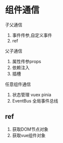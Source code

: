 # 组件通信

子父通信
1. 事件传参,自定义事件
2. ref

父子通信
1. 属性传参props
2. 依赖注入
3. 插槽


任意组件通信
1. 状态管理 vuex pinia
2. EventBus 全局事件总线

## ref

1. 获取DOM节点对象
2. 获取vue组件对象